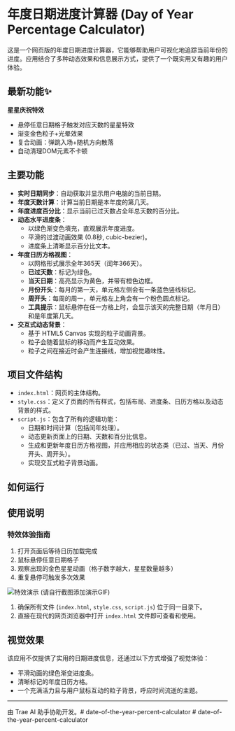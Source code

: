 # 年度日期进度计算器 (Day of Year Percentage Calculator)

这是一个网页版的年度日期进度计算器，它能够帮助用户可视化地追踪当前年份的进度。应用结合了多种动态效果和信息展示方式，提供了一个既实用又有趣的用户体验。

## 最新功能✨
**星星庆祝特效**
- 悬停任意日期格子触发对应天数的星星特效
- 渐变金色粒子+光晕效果
- 复合动画：弹跳入场+随机方向散落
- 自动清理DOM元素不卡顿

## 主要功能

*   **实时日期同步**：自动获取并显示用户电脑的当前日期。
*   **年度天数计算**：计算当前日期是本年度的第几天。
*   **年度进度百分比**：显示当前已过天数占全年总天数的百分比。
*   **动态水平进度条**：
    *   以绿色渐变色填充，直观展示年度进度。
    *   平滑的过渡动画效果 (0.8秒, cubic-bezier)。
    *   进度条上清晰显示百分比文本。
*   **年度日历方格视图**：
    *   以网格形式展示全年365天（闰年366天）。
    *   **已过天数**：标记为绿色。
    *   **当天日期**：高亮显示为黄色，并带有橙色边框。
    *   **月份开头**：每月的第一天，单元格左侧会有一条蓝色竖线标记。
    *   **周开头**：每周的周一，单元格左上角会有一个粉色圆点标记。
    *   **工具提示**：鼠标悬停在任一方格上时，会显示该天的完整日期（年月日）和是年度第几天。
*   **交互式动态背景**：
    *   基于 HTML5 Canvas 实现的粒子动画背景。
    *   粒子会随着鼠标的移动而产生互动效果。
    *   粒子之间在接近时会产生连接线，增加视觉趣味性。

## 项目文件结构

*   `index.html`：网页的主体结构。
*   `style.css`：定义了页面的所有样式，包括布局、进度条、日历方格以及动态背景的样式。
*   `script.js`：包含了所有的逻辑功能：
    *   日期和时间计算（包括闰年处理）。
    *   动态更新页面上的日期、天数和百分比信息。
    *   生成和更新年度日历方格视图，并应用相应的状态类（已过、当天、月份开头、周开头）。
    *   实现交互式粒子背景动画。

## 如何运行

## 使用说明
### 特效体验指南
1. 打开页面后等待日历加载完成
2. 鼠标悬停任意日期格子
3. 观察出现的金色星星动画（格子数字越大，星星数量越多）
4. 重复悬停可触发多次效果

![特效演示](demo.gif) (请自行截图添加演示GIF)

1.  确保所有文件 (`index.html`, `style.css`, `script.js`) 位于同一目录下。
2.  直接在现代的网页浏览器中打开 `index.html` 文件即可查看和使用。

## 视觉效果

该应用不仅提供了实用的日期进度信息，还通过以下方式增强了视觉体验：
*   平滑动画的绿色渐变进度条。
*   清晰标记的年度日历方格。
*   一个充满活力且与用户鼠标互动的粒子背景，呼应时间流逝的主题。

---

由 Trae AI 助手协助开发。#   d a t e - o f - t h e - y e a r - p e r c e n t - c a l c u l a t o r 
 
 #   d a t e - o f - t h e - y e a r - p e r c e n t - c a l c u l a t o r 
 
 